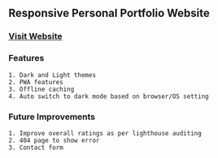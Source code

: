 ## Responsive Personal Portfolio Website 
### [Visit Website](https://animesh-rawat.web.app/)

### Features
```
1. Dark and Light themes
2. PWA features
3. Offline caching
4. Auto switch to dark mode based on browser/OS setting
```

### Future Improvements 
```
1. Improve overall ratings as per lighthouse auditing
2. 404 page to show error
3. Contact form
```
